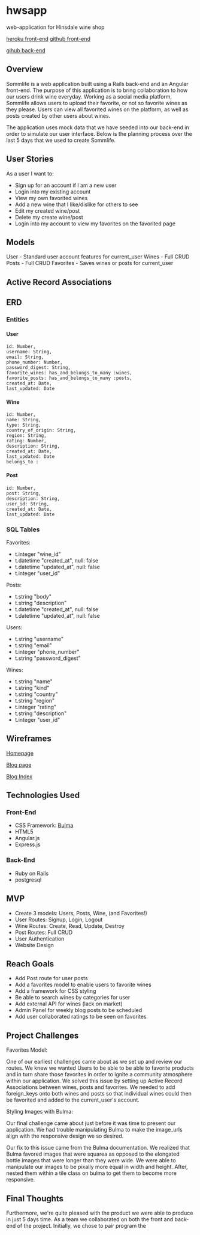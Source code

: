 # hwsapp
web-application for Hinsdale wine shop

[heroku front-end](https://sommlife.herokuapp.com/#/)
[github front-end](https://github.com/snfazal/hwsapp-ui)

[gihub back-end](https://github.com/snfazal/hwsapp)
## Overview
Sommlife is a web application built using a Rails back-end and an Angular front-end. The purpose of this application is to bring collaboration to how our users drink wine everyday. Working as a social media platform, Sommlife allows users to upload their favorite, or not so favorite wines as they please. Users can view all favorited wines on the platform, as well as posts created by other users about wines.

The application uses mock data that we have seeded into our back-end in order to simulate our user interface. Below is the planning process over the last 5 days that we used to create Sommlife.


## User Stories

As a user I want to:
- Sign up for an account if I am a new user
- Login into my existing account
- View my own favorited wines
- Add a new wine that I like/dislike for others to see
- Edit my created wine/post
- Delete my create wine/post
- Login into my account to view my favorites on the favorited page


## Models
User - Standard user account features for current_user
Wines - Full CRUD
Posts - Full CRUD
Favorites - Saves wines or posts for current_user

## Active Record Associations

## ERD

### Entities
#### User
```
id: Number,
username: String,
email: String,
phone_number: Number,
password_digest: String,
favorite_wines: has_and_belongs_to_many :wines,
favorite_posts: has_and_belongs_to_many :posts,
created_at: Date,
last_updated: Date
```

#### Wine
```
id: Number,
name: String,
type: String,
country_of_origin: String,
region: String,
rating: Number,
description: String,
created_at: Date,
last_updated: Date
belongs_to :
```

#### Post
```
id: Number,
post: String,
description: String,
user_id: String,
created_at: Date,
last_updated: Date
```
### SQL Tables
Favorites:
- t.integer  "wine_id"
- t.datetime "created_at", null: false
- t.datetime "updated_at", null: false
- t.integer  "user_id"

Posts:
- t.string   "body"
- t.string   "description"
- t.datetime "created_at",  null: false
- t.datetime "updated_at",  null: false

Users:
- t.string   "username"
- t.string   "email"
- t.integer  "phone_number"
- t.string   "password_digest"  

Wines:
- t.string   "name"
- t.string   "kind"
- t.string   "country"
- t.string   "region"
- t.integer  "rating"
- t.string   "description"
- t.integer  "user_id"
## Wireframes

[Homepage](/public/img/homepage.png)

[Blog page](/public/img/postshow.png)

[Blog Index](/public/img/favorite.png)

## Technologies Used

### Front-End
- CSS Framework: [Bulma](http://bulma.io/)
- HTML5
- Angular.js
- Express.js

### Back-End
- Ruby on Rails
- postgresql

## MVP
- Create 3 models: Users, Posts, Wine, (and Favorites!)
- User Routes: Signup, Login, Logout
- Wine Routes: Create, Read, Update, Destroy
- Post Routes: Full CRUD
- User Authentication
- Website Design

## Reach Goals
- Add Post route for user posts
- Add a favorites model to enable users to favorite wines
- Add a framework for CSS styling
- Be able to search wines by categories for user
- Add external API for wines (lack on market)
- Admin Panel for weekly blog posts to be scheduled
- Add user collaborated ratings to be seen on favorites

## Project Challenges

Favorites Model:

One of our earliest challenges came about as we set up and review our routes. We knew we wanted Users to be able to be able to favorite products and in turn share those favorites in order to ignite a community atmosphere within our application. We solved this issue by setting up Active Record Associations between wines, posts and favorites. We needed to add foreign_keys onto both wines and posts so that individual wines could then be favorited and added to the current_user's account.

Styling Images with Bulma:

Our final challenge came about just before it was time to present our application. We had trouble manipulating Bulma to make the image_urls align with the responsive design we so desired.

Our fix to this issue came from the Bulma documentation. We realized that Bulma favored images that were squarea as opposed to the elongated bottle images that were longer than they were wide. We were able to manipulate our images to be pixally more equal in width and height.  After, nested them within a tile class on bulma to get them to become more responsive.

## Final Thoughts
Furthermore, we're quite pleased with the product we were able to produce in just 5 days time. As a team we collaborated on both the front and back-end of the project. Initially, we chose to pair program the

